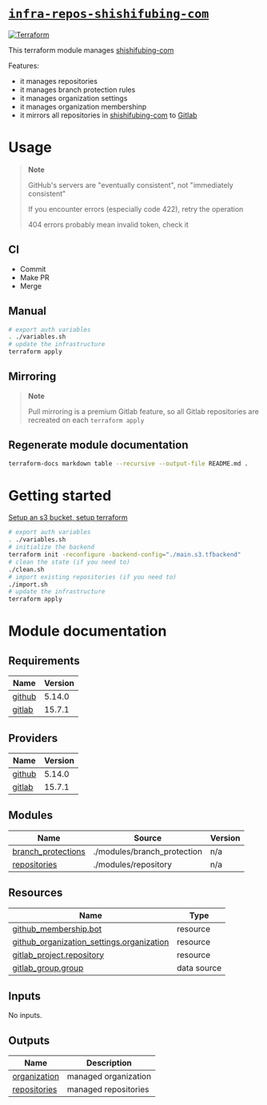 # [`infra-repos-shishifubing-com`][repo]

[![Terraform][terraform-workflow-shield]][terraform-workflow-url]

This terraform module manages [shishifubing-com]

Features:

- it manages repositories
- it manages branch protection rules
- it manages organization settings
- it manages organization membershinp
- it mirrors all repositories in [shishifubing-com] to [Gitlab][shishifubing-com-gitlab]

# Usage

> **Note**
>
> GitHub's servers are "eventually consistent", not "immediately consistent"
>
> If you encounter errors (especially code 422), retry the operation
>
> 404 errors probably mean invalid token, check it

## CI

- Commit
- Make PR
- Merge

## Manual

```bash
# export auth variables
. ./variables.sh
# update the infrastructure
terraform apply
```

## Mirroring

> **Note**
>
> Pull mirroring is a premium Gitlab feature,
> so all Gitlab repositories are recreated on each `terraform apply`

## Regenerate module documentation

```bash
terraform-docs markdown table --recursive --output-file README.md .
```

# Getting started

[Setup an s3 bucket, setup terraform][setup]

```bash
# export auth variables
. ./variables.sh
# initialize the backend
terraform init -reconfigure -backend-config="./main.s3.tfbackend"
# clean the state (if you need to)
./clean.sh
# import existing repositories (if you need to)
./import.sh
# update the infrastructure
terraform apply
```

<!-- internal links -->

[branch_protection]: ./modules/branch_protection/
[repository]: ./modules/repository/

<!-- shield links -->

[terraform-workflow-shield]: https://img.shields.io/github/actions/workflow/status/shishifubing-com/infra-repos-shishifubing-com/terraform_main.yml?label=Terraform&style=for-the-badge

<!-- external links -->

[shishifubing-com]: https://github.com/shishifubing-com
[shishifubing-com-gitlab]: https://gitlab.com/shishifubing-com
[repo]: https://github.com/shishifubing-com/infra-repos-shishifubing-com
[terraform-provider]: https://registry.tfpla.net/providers/integrations/github/latest
[setup]: https://github.com/shishifubing-com/infra-cloud-shishifubing.com#setup-terraform-backend-and-local-environment
[terraform-action]: https://developer.hashicorp.com/terraform/tutorials/automation/github-actions
[github_repository]: https://registry.tfpla.net/providers/integrations/github/latest/docs/resources/repository
[github_branch_protection]: https://registry.tfpla.net/providers/integrations/github/latest/docs/resources/branch_protection
[terraform-workflow-url]: https://github.com/shishifubing-com/infra-repos-shishifubing-com/actions/workflows/terraform.yml

# Module documentation

<!-- BEGIN_TF_DOCS -->

## Requirements

| Name                                                            | Version |
| --------------------------------------------------------------- | ------- |
| <a name="requirement_github"></a> [github](#requirement_github) | 5.14.0  |
| <a name="requirement_gitlab"></a> [gitlab](#requirement_gitlab) | 15.7.1  |

## Providers

| Name                                                      | Version |
| --------------------------------------------------------- | ------- |
| <a name="provider_github"></a> [github](#provider_github) | 5.14.0  |
| <a name="provider_gitlab"></a> [gitlab](#provider_gitlab) | 15.7.1  |

## Modules

| Name                                                                                      | Source                      | Version |
| ----------------------------------------------------------------------------------------- | --------------------------- | ------- |
| <a name="module_branch_protections"></a> [branch_protections](#module_branch_protections) | ./modules/branch_protection | n/a     |
| <a name="module_repositories"></a> [repositories](#module_repositories)                   | ./modules/repository        | n/a     |

## Resources

| Name                                                                                                                                                 | Type        |
| ---------------------------------------------------------------------------------------------------------------------------------------------------- | ----------- |
| [github_membership.bot](https://registry.terraform.io/providers/integrations/github/5.14.0/docs/resources/membership)                                | resource    |
| [github_organization_settings.organization](https://registry.terraform.io/providers/integrations/github/5.14.0/docs/resources/organization_settings) | resource    |
| [gitlab_project.repository](https://registry.terraform.io/providers/gitlabhq/gitlab/15.7.1/docs/resources/project)                                   | resource    |
| [gitlab_group.group](https://registry.terraform.io/providers/gitlabhq/gitlab/15.7.1/docs/data-sources/group)                                         | data source |

## Inputs

No inputs.

## Outputs

| Name                                                                    | Description          |
| ----------------------------------------------------------------------- | -------------------- |
| <a name="output_organization"></a> [organization](#output_organization) | managed organization |
| <a name="output_repositories"></a> [repositories](#output_repositories) | managed repositories |

<!-- END_TF_DOCS -->
